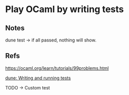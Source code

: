 # Play OCaml by writing tests

## Notes

dune test -> if all passed, nothing will show.


## Refs

https://ocaml.org/learn/tutorials/99problems.html

[dune: Writing and running tests](https://dune.readthedocs.io/en/stable/tests.html#inline-expectation-tests)

TODO -> Custom test